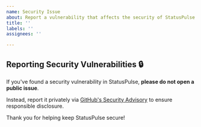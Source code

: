 ```yaml
---
name: Security Issue
about: Report a vulnerability that affects the security of StatusPulse
title: ''
labels: ''
assignees: ''

---
```


## Reporting Security Vulnerabilities 🔒

If you've found a security vulnerability in StatusPulse, **please do not open a public issue**.

Instead, report it privately via [GitHub's Security Advisory](https://github.com/TheSnakeByte/StatusPulse/security/advisories) to ensure responsible disclosure.

Thank you for helping keep StatusPulse secure!
